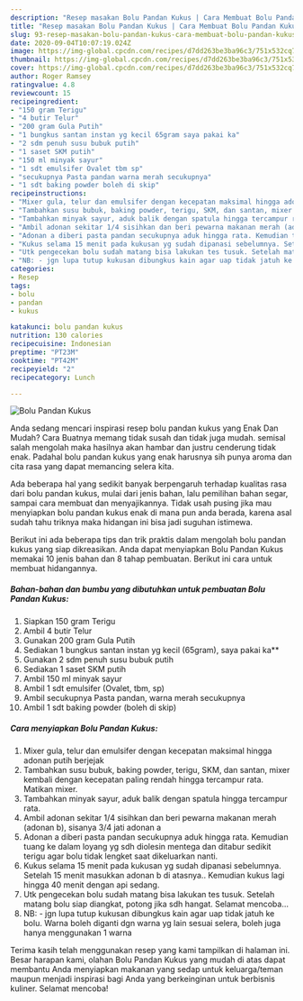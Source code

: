 ```yaml
---
description: "Resep masakan Bolu Pandan Kukus | Cara Membuat Bolu Pandan Kukus Yang Enak dan Simpel"
title: "Resep masakan Bolu Pandan Kukus | Cara Membuat Bolu Pandan Kukus Yang Enak dan Simpel"
slug: 93-resep-masakan-bolu-pandan-kukus-cara-membuat-bolu-pandan-kukus-yang-enak-dan-simpel
date: 2020-09-04T10:07:19.024Z
image: https://img-global.cpcdn.com/recipes/d7dd263be3ba96c3/751x532cq70/bolu-pandan-kukus-foto-resep-utama.jpg
thumbnail: https://img-global.cpcdn.com/recipes/d7dd263be3ba96c3/751x532cq70/bolu-pandan-kukus-foto-resep-utama.jpg
cover: https://img-global.cpcdn.com/recipes/d7dd263be3ba96c3/751x532cq70/bolu-pandan-kukus-foto-resep-utama.jpg
author: Roger Ramsey
ratingvalue: 4.8
reviewcount: 15
recipeingredient:
- "150 gram Terigu"
- "4 butir Telur"
- "200 gram Gula Putih"
- "1 bungkus santan instan yg kecil 65gram saya pakai ka"
- "2 sdm penuh susu bubuk putih"
- "1 saset SKM putih"
- "150 ml minyak sayur"
- "1 sdt emulsifer Ovalet tbm sp"
- "secukupnya Pasta pandan warna merah secukupnya"
- "1 sdt baking powder boleh di skip"
recipeinstructions:
- "Mixer gula, telur dan emulsifer dengan kecepatan maksimal hingga adonan putih berjejak"
- "Tambahkan susu bubuk, baking powder, terigu, SKM, dan santan, mixer kembali dengan kecepatan paling rendah hingga tercampur rata. Matikan mixer."
- "Tambahkan minyak sayur, aduk balik dengan spatula hingga tercampur rata."
- "Ambil adonan sekitar 1/4 sisihkan dan beri pewarna makanan merah (adonan b), sisanya 3/4 jati adonan a"
- "Adonan a diberi pasta pandan secukupnya aduk hingga rata. Kemudian tuang ke dalam loyang yg sdh diolesin mentega dan ditabur sedikit terigu agar bolu tidak lengket saat dikeluarkan nanti."
- "Kukus selama 15 menit pada kukusan yg sudah dipanasi sebelumnya. Setelah 15 menit masukkan adonan b di atasnya.. Kemudian kukus lagi hingga 40 menit dengan api sedang."
- "Utk pengecekan bolu sudah matang bisa lakukan tes tusuk. Setelah matang bolu siap diangkat, potong jika sdh hangat. Selamat mencoba..."
- "NB: - jgn lupa tutup kukusan dibungkus kain agar uap tidak jatuh ke bolu. Warna boleh diganti dgn warna yg lain sesuai selera, boleh juga hanya menggunakan 1 warna"
categories:
- Resep
tags:
- bolu
- pandan
- kukus

katakunci: bolu pandan kukus 
nutrition: 130 calories
recipecuisine: Indonesian
preptime: "PT23M"
cooktime: "PT42M"
recipeyield: "2"
recipecategory: Lunch

---
```



![Bolu Pandan Kukus](https://img-global.cpcdn.com/recipes/d7dd263be3ba96c3/751x532cq70/bolu-pandan-kukus-foto-resep-utama.jpg)

Anda sedang mencari inspirasi resep bolu pandan kukus yang Enak Dan Mudah? Cara Buatnya memang tidak susah dan tidak juga mudah. semisal salah mengolah maka hasilnya akan hambar dan justru cenderung tidak enak. Padahal bolu pandan kukus yang enak harusnya sih punya aroma dan cita rasa yang dapat memancing selera kita.

Ada beberapa hal yang sedikit banyak berpengaruh terhadap kualitas rasa dari bolu pandan kukus, mulai dari jenis bahan, lalu pemilihan bahan segar, sampai cara membuat dan menyajikannya. Tidak usah pusing jika mau menyiapkan bolu pandan kukus enak di mana pun anda berada, karena asal sudah tahu triknya maka hidangan ini bisa jadi suguhan istimewa.




Berikut ini ada beberapa tips dan trik praktis dalam mengolah bolu pandan kukus yang siap dikreasikan. Anda dapat menyiapkan Bolu Pandan Kukus memakai 10 jenis bahan dan 8 tahap pembuatan. Berikut ini cara untuk membuat hidangannya.

<!--inarticleads1-->

##### Bahan-bahan dan bumbu yang dibutuhkan untuk pembuatan Bolu Pandan Kukus:

1. Siapkan 150 gram Terigu
1. Ambil 4 butir Telur
1. Gunakan 200 gram Gula Putih
1. Sediakan 1 bungkus santan instan yg kecil (65gram), saya pakai ka**
1. Gunakan 2 sdm penuh susu bubuk putih
1. Sediakan 1 saset SKM putih
1. Ambil 150 ml minyak sayur
1. Ambil 1 sdt emulsifer (Ovalet, tbm, sp)
1. Ambil secukupnya Pasta pandan, warna merah secukupnya
1. Ambil 1 sdt baking powder (boleh di skip)




<!--inarticleads2-->

##### Cara menyiapkan Bolu Pandan Kukus:

1. Mixer gula, telur dan emulsifer dengan kecepatan maksimal hingga adonan putih berjejak
1. Tambahkan susu bubuk, baking powder, terigu, SKM, dan santan, mixer kembali dengan kecepatan paling rendah hingga tercampur rata. Matikan mixer.
1. Tambahkan minyak sayur, aduk balik dengan spatula hingga tercampur rata.
1. Ambil adonan sekitar 1/4 sisihkan dan beri pewarna makanan merah (adonan b), sisanya 3/4 jati adonan a
1. Adonan a diberi pasta pandan secukupnya aduk hingga rata. Kemudian tuang ke dalam loyang yg sdh diolesin mentega dan ditabur sedikit terigu agar bolu tidak lengket saat dikeluarkan nanti.
1. Kukus selama 15 menit pada kukusan yg sudah dipanasi sebelumnya. Setelah 15 menit masukkan adonan b di atasnya.. Kemudian kukus lagi hingga 40 menit dengan api sedang.
1. Utk pengecekan bolu sudah matang bisa lakukan tes tusuk. Setelah matang bolu siap diangkat, potong jika sdh hangat. Selamat mencoba...
1. NB: - jgn lupa tutup kukusan dibungkus kain agar uap tidak jatuh ke bolu. Warna boleh diganti dgn warna yg lain sesuai selera, boleh juga hanya menggunakan 1 warna




Terima kasih telah menggunakan resep yang kami tampilkan di halaman ini. Besar harapan kami, olahan Bolu Pandan Kukus yang mudah di atas dapat membantu Anda menyiapkan makanan yang sedap untuk keluarga/teman maupun menjadi inspirasi bagi Anda yang berkeinginan untuk berbisnis kuliner. Selamat mencoba!

